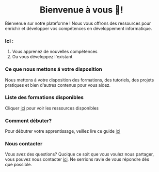 <h1 style="text-align: center;">Bienvenue à vous 🙂!</h1>

Bienvenue sur notre plateforme ! Nous vous offrons des ressources pour enrichir et développer vos compétences en développement informatique.

### Ici :

1. Vous apprenez de nouvelles compétences
2. Ou vous développez l'existant

### Ce que nous mettons á votre disposition

Nous mettons á votre disposition des formations, des tutoriels, des projets pratiques et bien d'autres contenus pour vous aidez.
### Liste des formations disponibles

Cliquer [ici](https://github.com/orgs/mabakal/repositories) pour voir les ressources disponibles

### Comment débuter?

Pour débutrer votre apprentissage, veillez lire ce guide [ici](/profile/introduction.md)

### Nous contacter

Vous avez des questions? Quoique ce soit que vous voulez nous partager, vous pouvez nous contacter [ici](mailto:mabakal7@gmail.com). Ne serrions ravie de vous répondre dès que possible.
